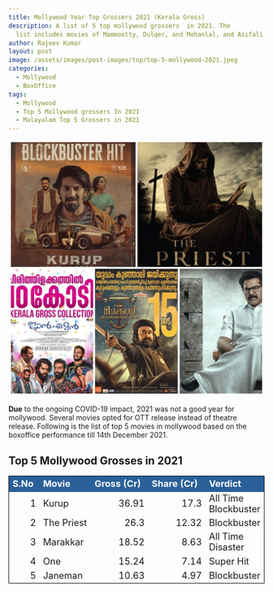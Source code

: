 ```yaml
---
title: Mollywood Year Top Grossers 2021 (Kerala Gross)
description: A list of 5 top mollywood grossers  in 2021. The
  list includes movies of Mammootty, Dulqer, and Mohanlal, and Asifali movies.
author: Rajeev Kumar
layout: post
image: /assets/images/post-images/top/top-5-mollywood-2021.jpeg
categories:
  - Mollywood
  - BoxOffice
tags:
  - Mollywood
  - Top 5 Mollywood grossers In 2021
  - Malayalam Top 5 Grossers in 2021
---
```


![Top 5 Mollywood grossers in 2021](/assets/images/post-images/top/top-5-mollywood-2021.jpeg)

**Due** to the ongoing COVID-19 impact, 2021 was not a good year for mollywood. Several movies opted for OTT release instead of theatre release. Following is the list of top 5 movies in mollywood based on the boxoffice performance till 14th December 2021.

## Top 5 Mollywood Grosses in 2021
<table cellspacing="0" border="0">
	<colgroup width="61"></colgroup>
	<colgroup width="102"></colgroup>
	<colgroup width="117" span="2"></colgroup>
	<colgroup width="105"></colgroup>
	<tbody><tr>
		<td style="border-top: 1px solid #000000; border-left: 1px solid #000000" height="26" bgcolor="#2A6099" align="left"><b><font size="4" color="#FFFFFF">S.No</font></b></td>
		<td style="border-top: 1px solid #000000" bgcolor="#2A6099" align="left"><b><font size="4" color="#FFFFFF">Movie</font></b></td>
		<td style="border-top: 1px solid #000000" bgcolor="#2A6099" align="left"><b><font size="4" color="#FFFFFF">Gross (Cr)</font></b></td>
		<td style="border-top: 1px solid #000000" bgcolor="#2A6099" align="left"><b><font size="4" color="#FFFFFF">Share (Cr)</font></b></td>
		<td style="border-top: 1px solid #000000; border-right: 1px solid #000000" bgcolor="#2A6099" align="left"><b><font size="4" color="#FFFFFF">Verdict</font></b></td>
	</tr>
	<tr>
		<td style="border-left: 1px solid #000000" sdval="1" sdnum="16393;" height="23" align="right"><font size="4">1</font></td>
		<td align="left"><font size="4">Kurup</font></td>
		<td sdval="36.91" sdnum="16393;" align="right"><font size="4">36.91</font></td>
		<td sdval="17.3" sdnum="16393;" align="right"><font size="4">17.3</font></td>
		<td style="border-right: 1px solid #000000" align="left"><font size="4">All Time Blockbuster</font></td>
	</tr>
	<tr>
		<td style="border-left: 1px solid #000000" sdval="2" sdnum="16393;" height="23" align="right"><font size="4">2</font></td>
		<td align="left"><font size="4">The Priest</font></td>
		<td sdval="26.3" sdnum="16393;" align="right"><font size="4">26.3</font></td>
		<td sdval="12.32" sdnum="16393;" align="right"><font size="4">12.32</font></td>
		<td style="border-right: 1px solid #000000" align="left"><font size="4">Blockbuster</font></td>
	</tr>
	<tr>
		<td style="border-left: 1px solid #000000" sdval="3" sdnum="16393;" height="23" align="right"><font size="4">3</font></td>
		<td align="left"><font size="4">Marakkar</font></td>
		<td sdval="18.52" sdnum="16393;" align="right"><font size="4">18.52</font></td>
		<td sdval="8.63" sdnum="16393;" align="right"><font size="4">8.63</font></td>
		<td style="border-right: 1px solid #000000" align="left"><font size="4">All Time Disaster</font></td>
	</tr>
	<tr>
		<td style="border-left: 1px solid #000000" sdval="4" sdnum="16393;" height="23" align="right"><font size="4">4</font></td>
		<td align="left"><font size="4">One</font></td>
		<td sdval="15.24" sdnum="16393;" align="right"><font size="4">15.24</font></td>
		<td sdval="7.14" sdnum="16393;" align="right"><font size="4">7.14</font></td>
		<td style="border-right: 1px solid #000000" align="left"><font size="4">Super Hit</font></td>
	</tr>
	<tr>
		<td style="border-bottom: 1px solid #000000; border-left: 1px solid #000000" sdval="5" sdnum="16393;" height="23" align="right"><font size="4">5</font></td>
		<td style="border-bottom: 1px solid #000000" align="left"><font size="4">Janeman</font></td>
		<td style="border-bottom: 1px solid #000000" sdval="10.63" sdnum="16393;" align="right"><font size="4">10.63</font></td>
		<td style="border-bottom: 1px solid #000000" sdval="4.97" sdnum="16393;" align="right"><font size="4">4.97</font></td>
		<td style="border-bottom: 1px solid #000000; border-right: 1px solid #000000" align="left"><font size="4">Blockbuster</font></td>
	</tr>
</tbody></table>
